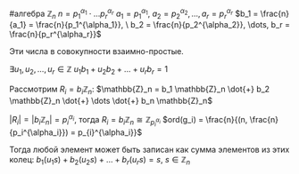 #алгебра 
$\mathbb{Z}_n$
$n = p_1^{\alpha_1} \cdot \dots p_r^{\alpha_r}$
$a_1 = p_1^{\alpha_1}, \ a_2 = p_2^{\alpha_2}, \dots, a_r = p_r^{\alpha_r}$
$b_1 = \frac{n}{a_1} = \frac{n}{p_1^{\alpha_1}}, \ b_2 = \frac{n}{p_2^{\alpha_2}}, \dots, b_r = \frac{n}{p_r^{\alpha_r}}$

Эти числа в совокупности взаимно-простые.

$\exists u_1, u_2, \dots, u_r \in \mathbb{Z}$
$u_1 b_1 + u_2 b_2 + \dots + u_r b_r = 1$

Рассмотрим $R_i = b_i \mathbb{Z}_n$:
$\mathbb{Z}_n = b_1 \mathbb{Z}_n \dot{+} b_2 \mathbb{Z}_n \dot{+} \dots \dot{+} b_n \mathbb{Z}_n$

$|R_i| = |b_i \mathbb{Z}_n| = p_i^{\alpha_i}$, тогда $R_i = b_i \mathbb{Z}_n \cong \mathbb{Z}_{p_i^{\alpha_i}}$
$ord(g_i) = \frac{n}{(n, \frac{n}{p_i^{\alpha_i}}) = p_{i}^{\alpha_i}}$

Тогда любой элемент может быть записан как сумма элементов из этих колец:
$b_1 (u_1 s) + b_2 (u_2 s) + \dots + b_r (u_r s) = s, \ s \in \mathbb{Z}_n$